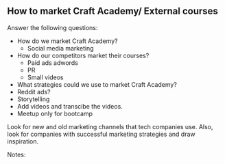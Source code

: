 ## How to market Craft Academy/ External courses

Answer the following questions:
- How do we market Craft Academy?
  - Social media marketing
- How do our competitors market their courses?
  - Paid ads adwords
  - PR 
  - Small videos
- What strategies could we use to market Craft Academy?
 - Reddit ads?
 - Storytelling
 - Add videos and transcibe the videos.
 - Meetup only for bootcamp

  Look for new and old marketing channels that tech companies use. Also, look for companies with successful marketing strategies and draw inspiration.

 
Notes:
